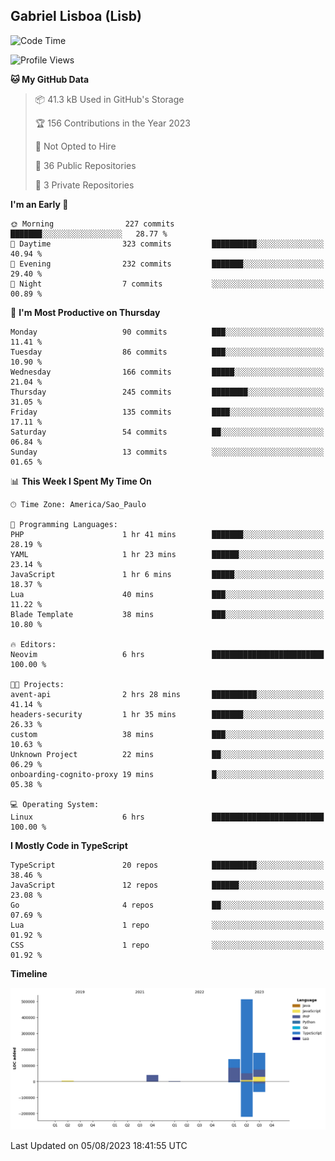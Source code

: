 ## Gabriel Lisboa (Lisb)

<!--START_SECTION:waka-->
![Code Time](http://img.shields.io/badge/Code%20Time-130%20hrs%2038%20mins-blue)

![Profile Views](http://img.shields.io/badge/Profile%20Views-0-blue)

**🐱 My GitHub Data** 

> 📦 41.3 kB Used in GitHub's Storage 
 > 
> 🏆 156 Contributions in the Year 2023
 > 
> 🚫 Not Opted to Hire
 > 
> 📜 36 Public Repositories 
 > 
> 🔑 3 Private Repositories 
 > 
**I'm an Early 🐤** 

```text
🌞 Morning                227 commits         ███████░░░░░░░░░░░░░░░░░░   28.77 % 
🌆 Daytime                323 commits         ██████████░░░░░░░░░░░░░░░   40.94 % 
🌃 Evening                232 commits         ███████░░░░░░░░░░░░░░░░░░   29.40 % 
🌙 Night                  7 commits           ░░░░░░░░░░░░░░░░░░░░░░░░░   00.89 % 
```
📅 **I'm Most Productive on Thursday** 

```text
Monday                   90 commits          ███░░░░░░░░░░░░░░░░░░░░░░   11.41 % 
Tuesday                  86 commits          ███░░░░░░░░░░░░░░░░░░░░░░   10.90 % 
Wednesday                166 commits         █████░░░░░░░░░░░░░░░░░░░░   21.04 % 
Thursday                 245 commits         ████████░░░░░░░░░░░░░░░░░   31.05 % 
Friday                   135 commits         ████░░░░░░░░░░░░░░░░░░░░░   17.11 % 
Saturday                 54 commits          ██░░░░░░░░░░░░░░░░░░░░░░░   06.84 % 
Sunday                   13 commits          ░░░░░░░░░░░░░░░░░░░░░░░░░   01.65 % 
```


📊 **This Week I Spent My Time On** 

```text
🕑︎ Time Zone: America/Sao_Paulo

💬 Programming Languages: 
PHP                      1 hr 41 mins        ███████░░░░░░░░░░░░░░░░░░   28.19 % 
YAML                     1 hr 23 mins        ██████░░░░░░░░░░░░░░░░░░░   23.14 % 
JavaScript               1 hr 6 mins         █████░░░░░░░░░░░░░░░░░░░░   18.37 % 
Lua                      40 mins             ███░░░░░░░░░░░░░░░░░░░░░░   11.22 % 
Blade Template           38 mins             ███░░░░░░░░░░░░░░░░░░░░░░   10.80 % 

🔥 Editors: 
Neovim                   6 hrs               █████████████████████████   100.00 % 

🐱‍💻 Projects: 
avent-api                2 hrs 28 mins       ██████████░░░░░░░░░░░░░░░   41.14 % 
headers-security         1 hr 35 mins        ███████░░░░░░░░░░░░░░░░░░   26.33 % 
custom                   38 mins             ███░░░░░░░░░░░░░░░░░░░░░░   10.63 % 
Unknown Project          22 mins             ██░░░░░░░░░░░░░░░░░░░░░░░   06.29 % 
onboarding-cognito-proxy 19 mins             █░░░░░░░░░░░░░░░░░░░░░░░░   05.38 % 

💻 Operating System: 
Linux                    6 hrs               █████████████████████████   100.00 % 
```

**I Mostly Code in TypeScript** 

```text
TypeScript               20 repos            ██████████░░░░░░░░░░░░░░░   38.46 % 
JavaScript               12 repos            ██████░░░░░░░░░░░░░░░░░░░   23.08 % 
Go                       4 repos             ██░░░░░░░░░░░░░░░░░░░░░░░   07.69 % 
Lua                      1 repo              ░░░░░░░░░░░░░░░░░░░░░░░░░   01.92 % 
CSS                      1 repo              ░░░░░░░░░░░░░░░░░░░░░░░░░   01.92 % 
```



**Timeline**

![Lines of Code chart](https://raw.githubusercontent.com/tenlisboa/tenlisboa/main/assets/bar_graph.png)


 Last Updated on 05/08/2023 18:41:55 UTC
<!--END_SECTION:waka-->
